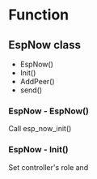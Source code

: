 # Function
## EspNow class
- EspNow()
- Init()
- AddPeer()
- send()

### EspNow - EspNow()
Call esp_now_init()

### EspNow - Init()
Set controller's role and 

